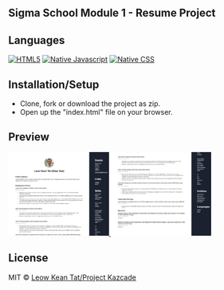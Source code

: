 ## Sigma School Module 1 - Resume Project

## Languages

[![HTML5](https://img.shields.io/badge/Language-HTML5-brightgreen.svg?style=flat)](https://developer.mozilla.org/en-US/docs/Web/HTML)
[![Native Javascript](https://img.shields.io/badge/Language-Native%20JavaScript-brightgreen.svg?style=flat)]([https://github.com/standard/standard](https://developer.mozilla.org/en-US/docs/Web/JavaScript))
[![Native CSS](https://img.shields.io/badge/Language-Native%20CSS-brightgreen.svg?style=flat)]([https://github.com/standard/standard](https://developer.mozilla.org/en-US/docs/Web/CSS))

## Installation/Setup
- Clone, fork or download the project as zip.
- Open up the "index.html" file on your browser.

## Preview
<a href="./assets/preview-1.png">
  <img src="./assets/preview-1.png" width="40%" height="auto">
</a>
<a href="./assets/preview-2.png" target="_blank">
  <img src="./assets/preview-2.png" width="40%" height="auto">
</a>

<!--- target = "_blank" not supported in GIT HTML Markdowns --->
<!--- Discussion: https://stackoverflow.com/questions/41915571/open-link-in-new-tab-with-github-markdown-using-target-blank --->

## License
MIT © [Leow Kean Tat/Project Kazcade](https://github.com/KTLeow93584)

